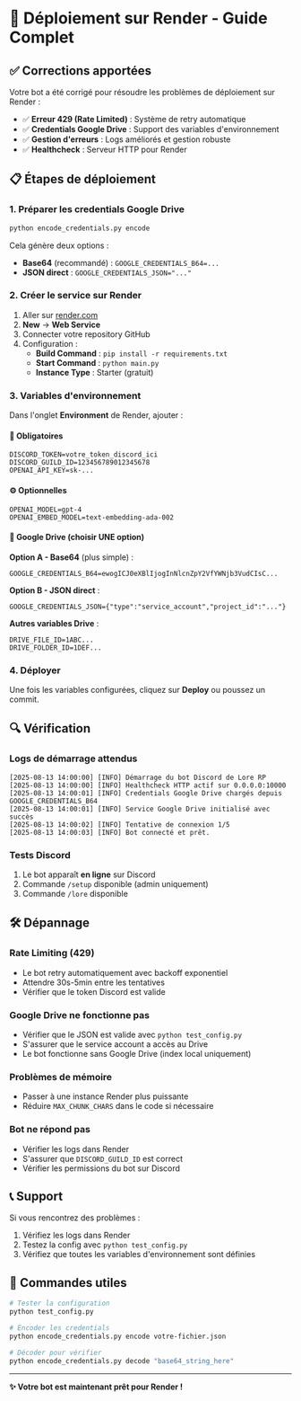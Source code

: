 # 🚀 Déploiement sur Render - Guide Complet

## ✅ Corrections apportées

Votre bot a été corrigé pour résoudre les problèmes de déploiement sur Render :

- ✅ **Erreur 429 (Rate Limited)** : Système de retry automatique
- ✅ **Credentials Google Drive** : Support des variables d'environnement
- ✅ **Gestion d'erreurs** : Logs améliorés et gestion robuste
- ✅ **Healthcheck** : Serveur HTTP pour Render

## 📋 Étapes de déploiement

### 1. Préparer les credentials Google Drive

```bash
python encode_credentials.py encode
```

Cela génère deux options :
- **Base64** (recommandé) : `GOOGLE_CREDENTIALS_B64=...`
- **JSON direct** : `GOOGLE_CREDENTIALS_JSON="..."`

### 2. Créer le service sur Render

1. Aller sur [render.com](https://render.com)
2. **New** → **Web Service**
3. Connecter votre repository GitHub
4. Configuration :
   - **Build Command** : `pip install -r requirements.txt`
   - **Start Command** : `python main.py`
   - **Instance Type** : Starter (gratuit)

### 3. Variables d'environnement

Dans l'onglet **Environment** de Render, ajouter :

#### 🔑 Obligatoires
```
DISCORD_TOKEN=votre_token_discord_ici
DISCORD_GUILD_ID=123456789012345678
OPENAI_API_KEY=sk-...
```

#### ⚙️ Optionnelles
```
OPENAI_MODEL=gpt-4
OPENAI_EMBED_MODEL=text-embedding-ada-002
```

#### 📁 Google Drive (choisir UNE option)

**Option A - Base64** (plus simple) :
```
GOOGLE_CREDENTIALS_B64=ewogICJ0eXBlIjogInNlcnZpY2VfYWNjb3VudCIsC...
```

**Option B - JSON direct** :
```
GOOGLE_CREDENTIALS_JSON={"type":"service_account","project_id":"..."}
```

**Autres variables Drive** :
```
DRIVE_FILE_ID=1ABC...
DRIVE_FOLDER_ID=1DEF...
```

### 4. Déployer

Une fois les variables configurées, cliquez sur **Deploy** ou poussez un commit.

## 🔍 Vérification

### Logs de démarrage attendus
```
[2025-08-13 14:00:00] [INFO] Démarrage du bot Discord de Lore RP
[2025-08-13 14:00:00] [INFO] Healthcheck HTTP actif sur 0.0.0.0:10000
[2025-08-13 14:00:01] [INFO] Credentials Google Drive chargés depuis GOOGLE_CREDENTIALS_B64
[2025-08-13 14:00:01] [INFO] Service Google Drive initialisé avec succès
[2025-08-13 14:00:02] [INFO] Tentative de connexion 1/5
[2025-08-13 14:00:03] [INFO] Bot connecté et prêt.
```

### Tests Discord
1. Le bot apparaît **en ligne** sur Discord
2. Commande `/setup` disponible (admin uniquement)
3. Commande `/lore` disponible

## 🛠️ Dépannage

### Rate Limiting (429)
- Le bot retry automatiquement avec backoff exponentiel
- Attendre 30s-5min entre les tentatives
- Vérifier que le token Discord est valide

### Google Drive ne fonctionne pas
- Vérifier que le JSON est valide avec `python test_config.py`
- S'assurer que le service account a accès au Drive
- Le bot fonctionne sans Google Drive (index local uniquement)

### Problèmes de mémoire
- Passer à une instance Render plus puissante
- Réduire `MAX_CHUNK_CHARS` dans le code si nécessaire

### Bot ne répond pas
- Vérifier les logs dans Render
- S'assurer que `DISCORD_GUILD_ID` est correct
- Vérifier les permissions du bot sur Discord

## 📞 Support

Si vous rencontrez des problèmes :
1. Vérifiez les logs dans Render
2. Testez la config avec `python test_config.py`
3. Vérifiez que toutes les variables d'environnement sont définies

## 🎯 Commandes utiles

```bash
# Tester la configuration
python test_config.py

# Encoder les credentials
python encode_credentials.py encode votre-fichier.json

# Décoder pour vérifier
python encode_credentials.py decode "base64_string_here"
```

---

**✨ Votre bot est maintenant prêt pour Render !**
